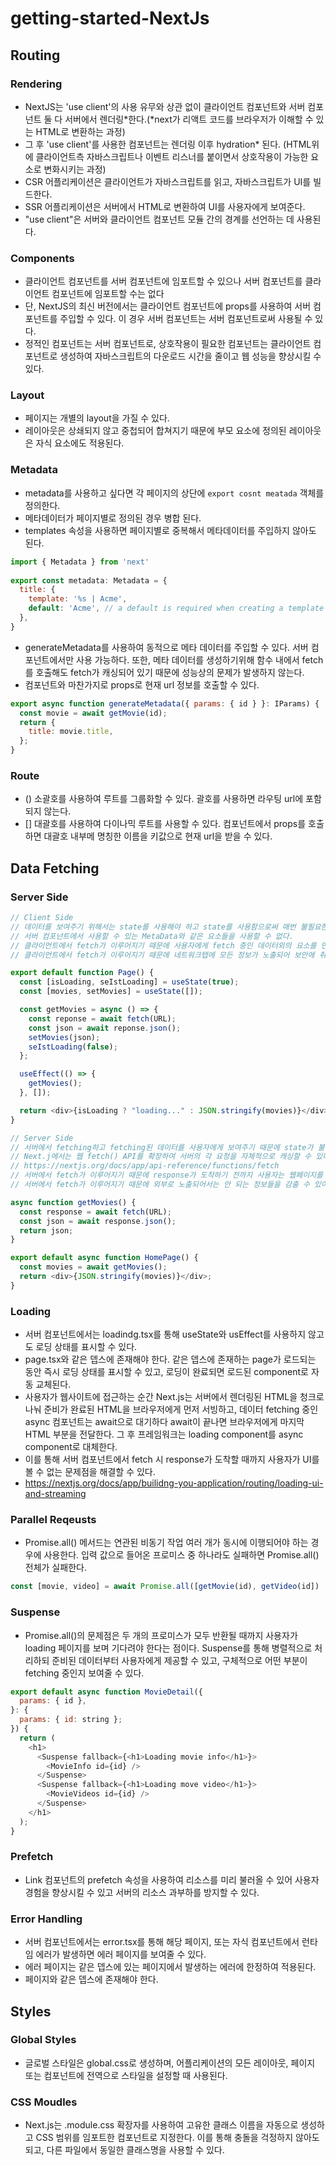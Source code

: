 # getting-started-NextJs

## Routing
### Rendering
- NextJS는 'use client'의 사용 유무와 상관 없이 클라이언트 컴포넌트와 서버 컴포넌트 둘 다 서버에서 렌더링*한다.(*next가 리액트 코드를 브라우저가 이해할 수 있는 HTML로 변환하는 과정) 
- 그 후 'use client'를 사용한 컴포넌트는 렌더링 이후 hydration* 된다. (HTML위에 클라이언트측 자바스크립트나 이벤트 리스너를 붙이면서 상호작용이 가능한 요소로 변화시키는 과정)
- CSR 어플리케이션은 클라이언트가 자바스크립트를 읽고, 자바스크립트가 UI를 빌드한다.
- SSR 어플리케이션은 서버에서 HTML로 변환하여 UI를 사용자에게 보여준다.
- "use client"은 서버와 클라이언트 컴포넌트 모듈 간의 경계를 선언하는 데 사용된다.

### Components
- 클라이언트 컴포넌트를 서버 컴포넌트에 임포트할 수 있으나 서버 컴포넌트를 클라이언트 컴포넌트에 임포트할 수는 없다
- 단, NextJS의 최신 버전에서는 클라이언트 컴포넌트에 props를 사용하여 서버 컴포넌트를 주입할 수 있다. 이 경우 서버 컴포넌트는 서버 컴포넌트로써 사용될 수 있다.
- 정적인 컴포넌트는 서버 컴포넌트로, 상호작용이 필요한 컴포넌트는 클라이언트 컴포넌트로 생성하여 자바스크립트의 다운로드 시간을 줄이고 웹 성능을 향상시킬 수 있다.

### Layout
- 페이지는 개별의 layout을 가질 수 있다.
- 레이아웃은 상쇄되지 않고 중첩되어 합쳐지기 때문에 부모 요소에 정의된 레이아웃은 자식 요소에도 적용된다.

### Metadata
- metadata를 사용하고 싶다면 각 페이지의 상단에  ```export cosnt meatada``` 객체를 정의한다.
- 메타데이터가 페이지별로 정의된 경우 병합 된다.
- templates 속성을 사용하면 페이지별로 중복해서 메타데이터를 주입하지 않아도 된다.
```javascript
import { Metadata } from 'next'
 
export const metadata: Metadata = {
  title: {
    template: '%s | Acme',
    default: 'Acme', // a default is required when creating a template
  },
}
```
- generateMetadata를 사용하여 동적으로 메타 데이터를 주입할 수 있다. 서버 컴포넌트에서만 사용 가능하다. 또한, 메타 데이터를 생성하기위해 함수 내에서 fetch를 호출해도 fetch가 캐싱되어 있기 때문에 성능상의 문제가 발생하지 않는다.
- 컴포넌트와 마찬가지로 props로 현재 url 정보를 호출할 수 있다.
```javascript
export async function generateMetadata({ params: { id } }: IParams) {
  const movie = await getMovie(id);
  return {
    title: movie.title,
  };
}
```


### Route
- () 소괄호를 사용하여 루트를 그룹화할 수 있다. 괄호를 사용하면 라우팅 url에 포함되지 않는다.
- [] 대괄호를 사용하여 다이나믹 루트를 사용할 수 있다. 컴포넌트에서 props를 호출하면 대괄호 내부메 명칭한 이름을 키값으로 현재 url을 받을 수 있다. 


## Data Fetching
### Server Side
```javascript
// Client Side
// 데이터를 보여주기 위해서는 state를 사용해야 하고 state를 사용함으로써 매번 불필요한 렌더링을 발생시킨다.
// 서버 컴포넌트에서 사용할 수 있는 MetaData와 같은 요소들을 사용할 수 없다.
// 클라이언트에서 fetch가 이루어지기 때문에 사용자에게 fetch 중인 데이터외의 요소를 먼저 보여줄 수 있다.
// 클라이언트에서 fetch가 이루어지기 때문에 네트워크탭에 모든 정보가 노출되어 보안에 취약하다.

export default function Page() {
  const [isLoading, seIstLoading] = useState(true);
  const [movies, setMovies] = useState([]);

  const getMovies = async () => {
    const reponse = await fetch(URL);
    const json = await reponse.json();
    setMovies(json);
    seIstLoading(false);
  };

  useEffect(() => {
    getMovies();
  }, []);

  return <div>{isLoading ? "loading..." : JSON.stringify(movies)}</div>;
}
```

```javascript
// Server Side
// 서버에서 fetching하고 fetching된 데이터를 사용자에게 보여주기 때문에 state가 불필요하다.
// Next.j에서는 웹 fetch() API를 확장하여 서버의 각 요청을 자체적으로 캐싱할 수 있다.
// https://nextjs.org/docs/app/api-reference/functions/fetch
// 서버에서 fetch가 이루어지기 때문에 response가 도착하기 전까지 사용자는 웹페이지를 볼 수 없다. 이를 방지하기 위해 loading.tsx 컴포넌트가 필요하다.
// 서버에서 fetch가 이루어지기 때문에 외부로 노출되어서는 안 되는 정보들을 감출 수 있어 보안에 유리하다.

async function getMovies() {
  const response = await fetch(URL);
  const json = await response.json();
  return json;
}

export default async function HomePage() {
  const movies = await getMovies();
  return <div>{JSON.stringify(movies)}</div>;
}
```

### Loading
- 서버 컴포넌트에서는 loadindg.tsx를 통해 useState와 usEffect를 사용하지 않고도 로딩 상태를 표시할 수 있다.
- page.tsx와 같은 뎁스에 존재해야 한다. 같은 뎁스에 존재하는 page가 로드되는 동안 즉시 로딩 상태를 표시할 수 있고, 로딩이 완료되면 로드된 component로 자동 교체된다.
- 사용자가 웹사이트에 접근하는 순간 Next.js는 서버에서 렌더링된 HTML을 청크로 나눠 준비가 완료된 HTML을 브라우저에게 먼저 서빙하고, 데이터 fetching 중인 async 컴포넌트는 await으로 대기하다 await이 끝나면 브라우저에게 마지막 HTML 부분을 전달한다. 그 후 프레임워크는 loading component를 async component로 대체한다.
- 이를 통해 서버 컴포넌트에서 fetch 시 response가 도착할 때까지 사용자가 UI를 볼 수 없는 문제점을 해결할 수 있다.
- https://nextjs.org/docs/app/builidng-you-application/routing/loading-ui-and-streaming

### Parallel Reqeusts
- Promise.all() 메서드는 연관된 비동기 작업 여러 개가 동시에 이행되어야 하는 경우에 사용한다. 입력 값으로 들어온 프로미스 중 하나라도 실패하면 Promise.all() 전체가 실패한다.
```javascript
const [movie, video] = await Promise.all([getMovie(id), getVideo(id])
```

### Suspense
- Promise.all()의 문제점은 두 개의 프로미스가 모두 반환될 때까지 사용자가 loading 페이지를 보며 기다려야 한다는 점이다. Suspense를 통해 병렬적으로 처리하되 준비된 데이터부터 사용자에게 제공할 수 있고, 구체적으로 어떤 부분이 fetching 중인지 보여줄 수 있다.
```javascript
export default async function MovieDetail({
  params: { id },
}: {
  params: { id: string };
}) {
  return (
    <h1>
      <Suspense fallback={<h1>Loading movie info</h1>}>
        <MovieInfo id={id} />
      </Suspense>
      <Suspense fallback={<h1>Loading move video</h1>}>
        <MovieVideos id={id} />
      </Suspense>
    </h1>
  );
}
```

### Prefetch
- Link 컴포넌트의 prefetch 속성을 사용하여 리소스를 미리 불러올 수 있어 사용자 경험을 향상시킬 수 있고 서버의 리소스 과부하를 방지할 수 있다.

### Error Handling
- 서버 컴포넌트에서는 error.tsx를 통해 해당 페이지, 또는 자식 컴포넌트에서 런타임 에러가 발생하면 에러 페이지를 보여줄 수 있다.
- 에러 페이지는 같은 뎁스에 있는 페이지에서 발생하는 에러에 한정하여 적용된다.
- 페이지와 같은 뎁스에 존재해야 한다.

## Styles
### Global Styles
- 글로벌 스타일은 global.css로 생성하며, 어플리케이션의 모든 레이아웃, 페이지 또는 컴포넌트에 전역으로 스타일을 설정할 때 사용된다.

### CSS Moudles
- Next.js는 .module.css 확장자를 사용하여 고유한 클래스 이름을 자동으로 생성하고 CSS 범위를 임포트한 컴포넌트로 지정한다. 이를 통해 충돌을 걱정하지 않아도 되고, 다른 파일에서 동일한 클래스명을 사용할 수 있다.


